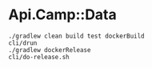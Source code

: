 # Api.Camp::Data

```
./gradlew clean build test dockerBuild
cli/drun
./gradlew dockerRelease
cli/do-release.sh
```